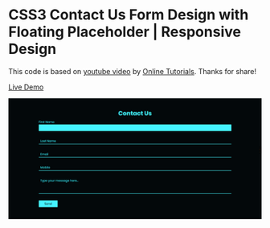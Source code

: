 # CSS3 Contact Us Form Design with Floating Placeholder | Responsive Design

This code is based on [youtube video](https://www.youtube.com/watch?v=wgyvLfXBGdQ&t=298s) by [Online Tutorials](https://www.youtube.com/channel/UCbwXnUipZsLfUckBPsC7Jog). Thanks for share!

[Live Demo](https://yangshun.win/Learn-To-Use/Front-End/CSS-Effect/2019/12/05-Contact-Us-Form/index.html)

![](effect.png)